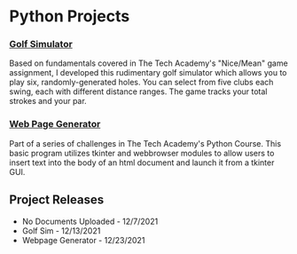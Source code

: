 # Python Projects

### [Golf Simulator](https://github.com/taylor-peters/Python-Projects/commit/803c0541b9fbeb8f5f7beaa37835996d27062324)
Based on fundamentals covered in The Tech Academy's "Nice/Mean" game assignment, I developed this rudimentary golf simulator which allows you to play six, randomly-generated holes.  You can select from five clubs each swing, each with different distance ranges.  The game tracks your total strokes and your par. 

### [Web Page Generator](https://github.com/taylor-peters/Python-Projects/commit/524bbd8421bddd6366e205d6dd0e84f42819e24f)
Part of a series of challenges in The Tech Academy's Python Course.  This basic program utilizes tkinter and webbrowser modules to allow users to insert text into the body of an html document and launch it from a tkinter GUI.  

## Project Releases

- No Documents Uploaded - 12/7/2021
- Golf Sim - 12/13/2021
- Webpage Generator - 12/23/2021

